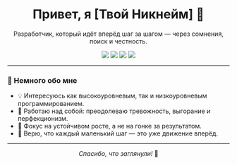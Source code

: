 <h1 align="center">Привет, я [Твой Никнейм] 👋</h1>

<p align="center">
  Разработчик, который идёт вперёд шаг за шагом — через сомнения, поиск и честность.
</p>

<p align="center">
  <img src="https://img.shields.io/badge/🧠_Mental-Wellbeing-blueviolet" />
  <img src="https://img.shields.io/badge/💻_Python-3776AB?logo=python&logoColor=white" />
  <img src="https://img.shields.io/badge/⚙️_CLI_lover-grey" />
  <img src="https://img.shields.io/badge/🌱_Learning_by_Doing-brightgreen" />
</p>

---

### 🧭 Немного обо мне

- 💡 Интересуюсь как высокоуровневым, так и низкоуровневым программированием.  
- 🧠 Работаю над собой: преодолеваю тревожность, выгорание и перфекционизм.  
- 🎯 Фокус на устойчивом росте, а не на гонке за результатом.  
- 🌱 Верю, что каждый маленький шаг — это уже движение вперёд.

---

<p align="center">
  <i>Спасибо, что заглянули!</i> 🙌
</p>
